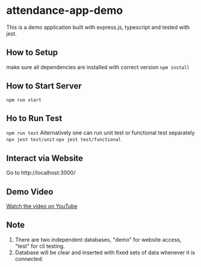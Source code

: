 # attendance-app-demo
This is a demo application built with express.js, typescript and tested with jest.
## How to Setup
make sure all dependencies are installed with correct version
```npm install```
## How to Start Server
```npm run start```
## Ho to Run Test
```npm run test```
Alternatively one can run unit test or functional test separately
```npx jest test/unit```
```npx jest test/functional```
## Interact via Website
Go to http://localhost:3000/ 
## Demo Video
[Watch the video on YouTube](https://www.youtube.com/watch?v=VIDEO_ID)
## Note
1. There are two independent databases, "demo" for website access, "test" for cli testing.
2. Database will be clear and inserted with fixed sets of data whenever it is connected.

